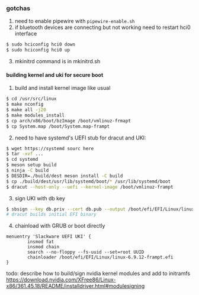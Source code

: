 ### gotchas

1. need to enable pipewire with `pipewire-enable.sh`
2. if bluetooth devices are connecting but not working need to restart hci0 interface
```bash
$ sudo hciconfig hci0 down
$ sudo hciconfig hci0 up
```
3. mkinitrd command is in mkinitrd.sh



#### building kernel and uki for secure boot
1. build and install kernel image like usual
```sh
$ cd /usr/src/linux
$ make nconfig
$ make all -j20
$ make modules_install
$ cp arch/x86/boot/bzImage /boot/vmlinuz-frmapt
$ cp System.map /boot/System.map-frampt
```

2. need to have systemd's UEFI stub for dracut and UKI:
```sh
$ wget https://systemd sourc here
$ tar -xvf ...
$ cd systemd
$ meson setup build
$ ninja -C build
$ DESDIR=./build/dest meson install -C build
$ cp ./build/dest/usr/lib/systemd/boot/* /usr/lib/systemd/boot
$ dracut --host-only --uefi --kernel-image /boot/vmlinuz-frampt
```

3. sign UKI with db key
```sh
$ sbsign --key db.priv --cert db.pub --output /boot/efi/EFI/Linux/linux-frampt.efi /boot/efi/EFI/Linux/linux-frampt.efi
# dracut builds initial EFI binary
```

4. chainload with GRUB or boot directly
```
menuentry 'Slackware UEFI UKI' {
        insmod fat
        insmod chain
        search --no-floppy --fs-uuid --set=root UUID
        chainloader /boot/efi/EFI/Linux/linux-6.9.12-frampt.efi
}
```


todo: describe how to build/sign nvidia kernel modules and add to initramfs
https://download.nvidia.com/XFree86/Linux-x86/361.45.18/README/installdriver.html#modulesigning
